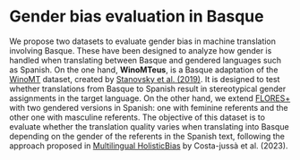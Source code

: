 # Gender bias evaluation in Basque
We propose two datasets to evaluate gender bias in machine translation involving Basque. These have been designed to analyze how gender is handled when translating between Basque and gendered languages such as Spanish. On the one hand, **WinoMTeus**, is a Basque adaptation of the [WinoMT](https://github.com/gabrielStanovsky/mt_gender) dataset, created by [Stanovsky et al. (2019)](https://arxiv.org/abs/1906.00591). It is designed to test whether translations from Basque to Spanish result in stereotypical gender assignments in the target language. On the other hand, we extend [FLORES+](https://huggingface.co/datasets/openlanguagedata/flores_plus/viewer/spa_Latn/devtest) with two gendered versions in Spanish: one with feminine referents and the other one with masculine referents. The objective of this dataset is to evaluate whether the translation quality varies when translating into Basque depending on the gender of the referents in the Spanish text, following the approach proposed in [Multilingual HolisticBias](https://aclanthology.org/2023.emnlp-main.874/) by Costa-jussà et al. (2023).
